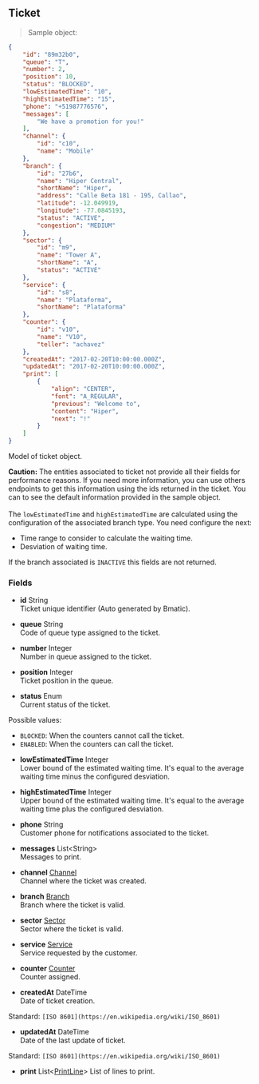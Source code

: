
## Ticket

> Sample object:

```json
{
    "id": "89m32b0",
    "queue": "T",
    "number": 2,
    "position": 10,
    "status": "BLOCKED",
    "lowEstimatedTime": "10",
    "highEstimatedTime": "15",
    "phone": "+51987776576",
    "messages": [
        "We have a promotion for you!"
    ],
    "channel": {
        "id": "c10",
        "name": "Mobile"
    },
    "branch": {
        "id": "27b6",
        "name": "Hiper Central",
        "shortName": "Hiper",
        "address": "Calle Beta 181 - 195, Callao",
        "latitude": -12.049919,
        "longitude": -77.0845193,
        "status": "ACTIVE",
        "congestion": "MEDIUM"
    },
    "sector": {
        "id": "m9",
        "name": "Tower A",
        "shortName": "A",
        "status": "ACTIVE"
    },
    "service": {
        "id": "s8",
        "name": "Plataforma",
        "shortName": "Plataforma"
    },
    "counter": {
        "id": "v10",
        "name": "V10",
        "teller": "achavez"
    },
    "createdAt": "2017-02-20T10:00:00.000Z",
    "updatedAt": "2017-02-20T10:00:00.000Z",
    "print": [
        {
            "align": "CENTER",
            "font": "A_REGULAR",
            "previous": "Welcome to",
            "content": "Hiper",
            "next": "!"
        }
    ]
}
```

Model of ticket object.

<aside class="warning">
<strong>Caution:</strong>
The entities associated to ticket not provide all their fields for performance reasons. If you need more information, you can use others endpoints to get this information using the ids returned in the ticket. You can to see the default information provided in the sample object.<br><br>
The <code>lowEstimatedTime</code> and <code>highEstimatedTime</code> are calculated using the configuration of the associated branch type. You need configure the next:
<ul>
    <li>Time range to consider to calculate the waiting time.</li>
    <li>Desviation of waiting time.</li>
</ul>
If the branch associated is <code>INACTIVE</code> this fields are not returned.
</aside>

### Fields

* **id** <span class="param-type">String</span><br>
Ticket unique identifier (Auto generated by Bmatic).

* **queue** <span class="param-type">String</span><br>
Code of queue type assigned to the ticket.

* **number** <span class="param-type">Integer</span><br>
Number in queue assigned to the ticket.

* **position** <span class="param-type">Integer</span><br>
Ticket position in the queue.

* **status** <span class="param-type">Enum</span><br>
Current status of the ticket.
<p>
    <span class="param-condition">Possible values:</span>
    <ul>
        <li><code>BLOCKED</code>: When the counters cannot call the ticket.</li>
        <li><code>ENABLED</code>: When the counters can call the ticket.</li>
    </ul>
</p>

* **lowEstimatedTime** <span class="param-type">Integer</span><br>
Lower bound of the estimated waiting time. It's equal to the average waiting time minus the configured desviation.

* **highEstimatedTime** <span class="param-type">Integer</span><br>
Upper bound of the estimated waiting time. It's equal to the average waiting time plus the configured desviation.

* **phone** <span class="param-type">String</span><br>
Customer phone for notifications associated to the ticket.

* **messages** <span class="param-type">List\<String\></span><br>
Messages to print.

* **channel** <span class="param-type">[Channel](#channel)</span><br>
Channel where the ticket was created.

* **branch** <span class="param-type">[Branch](#branch)</span><br>
Branch where the ticket is valid.

* **sector** <span class="param-type">[Sector](#sector)</span><br>
Sector where the ticket is valid.

* **service** <span class="param-type">[Service](#service)</span><br>
Service requested by the customer.

* **counter** <span class="param-type">[Counter](#counter)</span><br>
Counter assigned.

* **createdAt** <span class="param-type">DateTime</span><br>
Date of ticket creation.
<p>
    <span class="param-condition">Standard:</span> <code>[ISO 8601](https://en.wikipedia.org/wiki/ISO_8601)</code>
</p>

* **updatedAt** <span class="param-type">DateTime</span><br>
Date of the last update of ticket.
<p>
    <span class="param-condition">Standard:</span> <code>[ISO 8601](https://en.wikipedia.org/wiki/ISO_8601)</code>
</p>

* **print** <span class="param-type">List\<[PrintLine](#print-line)\></span>
List of lines to print.
